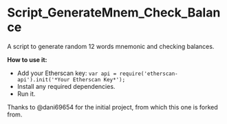 # Script_GenerateMnem_Check_Balance
A script to generate random 12 words mnemonic and checking balances.

**How to use it:**

- Add your Etherscan key: ```var api = require('etherscan-api').init('*Your Etherscan Key*');```
- Install any required dependencies.
- Run it.

Thanks to @dani69654 for the initial project, from which this one is forked from.
